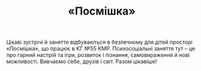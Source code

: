 ﻿---
title: «Посмішка»
---

Цікаві зустрічі й заняття відбуваються в безпечному для дітей просторі «Посмішка», що працює в КГ №55 КМР. Психосоціальні заняття тут – це про гарний настрій та ігри, розвиток і пізнання, самовираження й нові можливості. Вивчаємо себе, друзів і світ. Разом цікавіше!

<slideshow />
